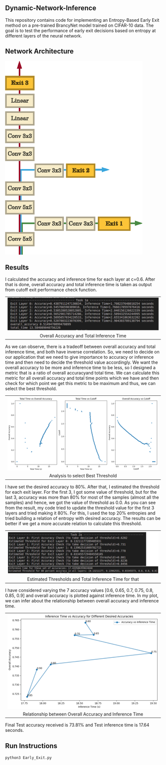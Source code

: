## Dynamic-Network-Inference
This repository contains code for implementing an Entropy-Based Early Exit method on a pre-trained BrancyNet model trained on CIFAR-10 data. The goal is to test the performance of early exit decisions based on entropy at different layers of the neural network.

## Network Architecture 
<img src="./Images/network.png" align = "center">

## Results

I calculated the accuracy and inference time for each layer at c=0.6. After that is done, overall accuracy and total inference time is taken as output from cutoff exit performance check function.

<table>
  <tr>
      <td align = "center"> <img src="./Images/1a.png"> </td>
  </tr>
  <tr>
      <td align = "center"> Overall Accuracy and Total Inference Time </td>
  </tr>
</table>

As we can observe, there is a tradeoff between overall accuracy and total inference time, and both have inverse correlation. So, we need to decide on our application that we need to give importance to accuracy or inference time and then need to decide the threshold value accordingly. We want the overall accuracy to be more and inference time to be less, so I designed a metric that is a ratio of overall accuracyand total time. We can calculate this metric for all overall accuracy and total time points which we have and then check for which point we get this metric to be maximum and thus, we can select the best threshold.

<table>
  <tr>
      <td align = "center"> <img src="./Images/1b.png"> </td>
  </tr>
  <tr>
      <td align = "center"> Analysis to select Best Threshold </td>
  </tr>
</table>

I have set the desired accuracy to 80%. After that, I estimated the threshold for each exit layer. For the first 3, I got some value of threshold, but for the last 3, accuracy was more than 80% for most of the samples (almost all the samples) and hence, we got the value of threshold as 0.0. As you can see from the result, my code tried to update the threshold value for the first 3 layers and tried making it 80%. For this, I used the top 20% entropies and tried building a relation of entropy with desired accuracy. The results can be better if we get a more accurate relation to
calculate this threshold.

<table>
  <tr>
      <td align = "center"> <img src="./Images/2a.png"> </td>
  </tr>
  <tr>
      <td align = "center"> Estimated Thresholds and Total Inference Time for that </td>
  </tr>
</table>

I have considered varying the 7 accuracy values [0.6, 0.65, 0.7, 0.75, 0.8, 0.85, 0.9] and overall accuracy is plotted against inference time. In my plot, we can infer about the relationship between overall accuracy and inference time.

<table>
  <tr>
      <td align = "center"> <img src="./Images/2b.png"> </td>
  </tr>
  <tr>
      <td align = "center"> Relationship between Overall Accuracy and Inference Time </td>
  </tr>
</table>

Final Test accuracy received is 73.81% and Test inference time is 17.64 seconds.

## Run Instructions
```
python3 Early_Exit.py
```
